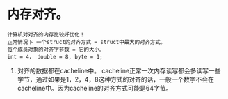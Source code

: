 # 内存对齐。
    计算机对对齐的内存比较好优化！
    正常情况下 一个struct的对齐方式 = struct中最大的对齐方式。
    每个成员对象的对齐字节数 = 它的大小。
    int = 4， double = 8, byte = 1;

1. 对齐的数据都在cacheline中。
    cacheline正常一次内存读写都会多读写一些字节，通过如果是1，2，4，8这种方式的对齐的话，一般一个数字不会在cacheline中。因为cacheline的对齐方式可能是64字节。